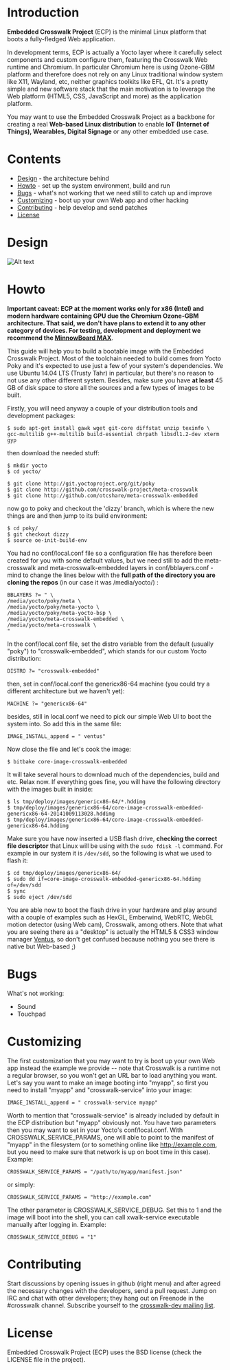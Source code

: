# Introduction

**Embedded Crosswalk Project** (ECP) is the minimal Linux platform that boots a
fully-fledged Web application.

In development terms, ECP is actually a Yocto layer where it carefully select
components and custom configure them, featuring the Crosswalk Web runtime and
Chromium. In particular Chromium here is using Ozone-GBM platform and therefore
does not rely on any Linux traditional window system like X11, Wayland, etc,
neither graphics toolkits like EFL, Qt. It's a pretty simple and new software
stack that the main motivation is to leverage the Web platform (HTML5, CSS,
JavaScript and more) as the application platform.

You may want to use the Embedded Crosswalk Project as a backbone for creating
a real **Web-based Linux distribution** to enable **IoT (Internet of Things),
Wearables, Digital Signage** or any other embedded use case.

# Contents

  - [Design](#design) - the architecture behind
  - [Howto](#howto) - set up the system environment, build and run
  - [Bugs](#bugs) - what's not working that we need still to catch up and improve
  - [Customizing](#customizing) - boot up your own Web app and other hacking
  - [Contributing](#contributing) - help develop and send patches
  - [License](#license)

# Design

![Alt text](https://raw.github.com/tiagovignatti/misc/master/yoctocrosswalkembedded-arch.png "Embedded Crosswalk Project architecture overview")

# Howto

**Important caveat: ECP at the moment works only for x86
(Intel) and modern hardware containing GPU due the Chromium Ozone-GBM
architecture. That said, we don't have plans to extend it to any other category of
devices. For testing, development and deployment we recommend the [MinnowBoard MAX](http://www.minnowboard.org/meet-minnowboard-max/)**.

This guide will help you to build a bootable image with the Embedded Crosswalk Project. Most of
the toolchain needed to build comes from Yocto Poky and it's expected to use
just a few of your system's dependencies. We use Ubuntu 14.04 LTS (Trusty
Tahr) in particular, but there's no reason to not use any other different
system. Besides, make sure you have **at least** 45 GB of disk space to store
all the sources and a few types of images to be built.

Firstly, you will need anyway a couple of your distribution tools and
development packages:

  ```
  $ sudo apt-get install gawk wget git-core diffstat unzip texinfo \
gcc-multilib g++-multilib build-essential chrpath libsdl1.2-dev xterm gyp
  ```

then download the needed stuff:

  ```
  $ mkdir yocto
  $ cd yocto/

  $ git clone http://git.yoctoproject.org/git/poky
  $ git clone http://github.com/crosswalk-project/meta-crosswalk
  $ git clone http://github.com/otcshare/meta-crosswalk-embedded
  ```

now go to poky and checkout the 'dizzy' branch, which is where the new things
are and then jump to its build environment:

  ```
  $ cd poky/
  $ git checkout dizzy
  $ source oe-init-build-env

  ```

You had no conf/local.conf file so a configuration file has therefore been
created for you with some default values, but we need still to add the
meta-crosswalk and meta-crosswalk-embedded layers in conf/bblayers.conf - mind to change
the lines below with the **full path of the directory you are cloning the
repos** (in our case it was /media/yocto/) :

  ```
BBLAYERS ?= " \
  /media/yocto/poky/meta \
  /media/yocto/poky/meta-yocto \
  /media/yocto/poky/meta-yocto-bsp \
  /media/yocto/meta-crosswalk-embedded \
  /media/yocto/meta-crosswalk \
  "
  ```

In the conf/local.conf file, set the distro variable from the default (usually "poky")
to "crosswalk-embedded", which stands for our custom Yocto distribution:

  ```
DISTRO ?= "crosswalk-embedded"
  ```

then, set in conf/local.conf the genericx86-64 machine (you could try a
different architecture but we haven't yet):

  ```
MACHINE ?= "genericx86-64"
  ```

besides, still in local.conf we need to pick our simple Web UI to boot the
system into. So add this in the same file:

  ```
IMAGE_INSTALL_append = " ventus"
  ```

Now close the file and let's cook the image: 
  ```
  $ bitbake core-image-crosswalk-embedded
  ```  

It will take several hours to download much of the dependencies, build and
etc. Relax now. If everything goes fine, you will have the following directory
with the images built in inside:
  ```
  $ ls tmp/deploy/images/genericx86-64/*.hddimg
  $ tmp/deploy/images/genericx86-64/core-image-crosswalk-embedded-genericx86-64-20141009113028.hddimg
  $ tmp/deploy/images/genericx86-64/core-image-crosswalk-embedded-genericx86-64.hddimg
  ```

Make sure you have now inserted a USB flash drive, **checking the correct file
descriptor** that Linux will be using with the `sudo fdisk -l` command. For
example in our system it is ```/dev/sdd```, so the following is what we used to
flash it:
  ```
  $ cd tmp/deploy/images/genericx86-64/
  $ sudo dd if=core-image-crosswalk-embedded-genericx86-64.hddimg of=/dev/sdd
  $ sync 
  $ sudo eject /dev/sdd
  ```

You are able now to boot the flash drive in your hardware and play around with
a couple of examples such as HexGL, Emberwind, WebRTC, WebGL motion detector
(using Web cam), Crosswalk, among others. Note that what you are seeing there
as a "desktop" is actually the HTML5 & CSS3 window manager
[Ventus](http://www.rlamana.es/ventus/), so don't get confused because nothing
you see there is native but Web-based ;)

# Bugs

What's not working:

  * Sound
  * Touchpad

# Customizing

The first customization that you may want to try is boot up your own Web app
instead the example we provide -- note that Crosswalk is a runtime not a
regular browser, so you won't get an URL bar to load anything you want.
Let's say you want to make an image booting into "myapp", so first you need to
install "myapp" and "crosswalk-service" into your image:

  ```IMAGE_INSTALL_append = " crosswalk-service myapp"```

Worth to mention that "crosswalk-service" is already included by default in the
ECP distribution but "myapp" obviously not. You have two parameters then you
may want to set in your Yocto's conf/local.conf. With CROSSWALK_SERVICE_PARAMS,
one will able to point to the manifest of "myapp" in the filesystem (or to
something online like http://example.com, but you need to make sure that
network is up on boot time in this case). Example:

  ```CROSSWALK_SERVICE_PARAMS = "/path/to/myapp/manifest.json"```

or simply:

  ```CROSSWALK_SERVICE_PARAMS = "http://example.com"```

The other parameter is CROSSWALK_SERVICE_DEBUG. Set this to 1 and the image
will boot into the shell, you can call xwalk-service executable manually after
logging in. Example:

  ```CROSSWALK_SERVICE_DEBUG = "1"```


# Contributing

Start discussions by opening issues in github (right menu) and after agreed
the necessary changes with the developers, send a pull request. Jump on IRC and
chat with other developers; they hang out on Freenode in the #crosswalk channel. 
Subscribe yourself to the [crosswalk-dev mailing list](https://lists.crosswalk-project.org/mailman/listinfo/crosswalk-dev).

# License

Embedded Crosswalk Project (ECP) uses the BSD license (check the LICENSE file in the project).
